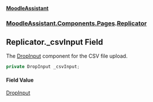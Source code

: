 #### [MoodleAssistant](index.md 'index')
### [MoodleAssistant.Components.Pages](MoodleAssistant.Components.Pages.md 'MoodleAssistant.Components.Pages').[Replicator](MoodleAssistant.Components.Pages.Replicator.md 'MoodleAssistant.Components.Pages.Replicator')

## Replicator._csvInput Field

The [DropInput](MoodleAssistant.Components.Upload.DropInput.md 'MoodleAssistant.Components.Upload.DropInput') component for the CSV file upload.

```csharp
private DropInput _csvInput;
```

#### Field Value
[DropInput](MoodleAssistant.Components.Upload.DropInput.md 'MoodleAssistant.Components.Upload.DropInput')